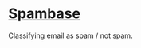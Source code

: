 # [Spambase][spambase]

Classifying email as spam / not spam.


[spambase]: http://archive.ics.uci.edu/ml/datasets/Spambase
